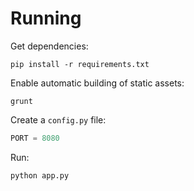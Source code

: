 # Running

Get dependencies:

```
pip install -r requirements.txt
```

Enable automatic building of static assets:

```
grunt
```

Create a `config.py` file:

```python
PORT = 8080
```

Run:

```
python app.py
```
